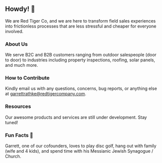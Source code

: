 ## Howdy! 👋

We are Red Tiger Co, and we are here to transform field sales experiences into frictionless processes that are less stressful and cheaper for everyone involved.

### About Us
We serve B2C and B2B customers ranging from outdoor salespeople (door to door) to industries including property inspections, roofing, solar panels, and much more.

### How to Contribute
Kindly email us with any questions, concerns, bug reports, or anything else at garrettrathke@redtigercompany.com.

### Resources 
Our awesome products and services are still under development. Stay tuned!

### Fun Facts 🍿
Garrett, one of our cofounders, loves to play disc golf, hang out with family (wife and 4 kids), and spend time with his Messianic Jewish Synagogue / Church.
